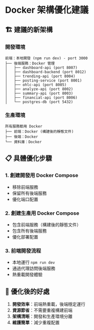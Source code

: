# Docker 架構優化建議

## 🏗️ **建議的新架構**

### **開發環境**
```
前端：本地開發 (npm run dev) - port 3000
├── 後端服務：Docker 管理
│   ├── dashboard-api (port 8007)
│   ├── dashboard-backend (port 8012) 
│   ├── trending-api (port 8004)
│   ├── posting-service (port 8001)
│   ├── ohlc-api (port 8005)
│   ├── analyze-api (port 8002)
│   ├── summary-api (port 8003)
│   ├── financial-api (port 8006)
│   └── postgres-db (port 5432)
```

### **生產環境**
```
所有服務都用 Docker
├── 前端：Docker (構建後的靜態文件)
├── 後端：Docker
└── 資料庫：Docker
```

## 📋 **具體優化步驟**

### 1. **創建開發用 Docker Compose**
- 移除前端服務
- 保留所有後端服務
- 優化端口配置

### 2. **創建生產用 Docker Compose**
- 包含前端服務（構建後的靜態文件）
- 包含所有後端服務
- 優化部署配置

### 3. **前端開發流程**
- 本地運行 `npm run dev`
- 通過代理訪問後端服務
- 熱重載開發體驗

## 🚀 **優化後的好處**

1. **開發效率**：前端熱重載，後端穩定運行
2. **資源節省**：不需要重複構建前端
3. **架構清晰**：開發和生產環境分離
4. **維護簡單**：減少重複配置
